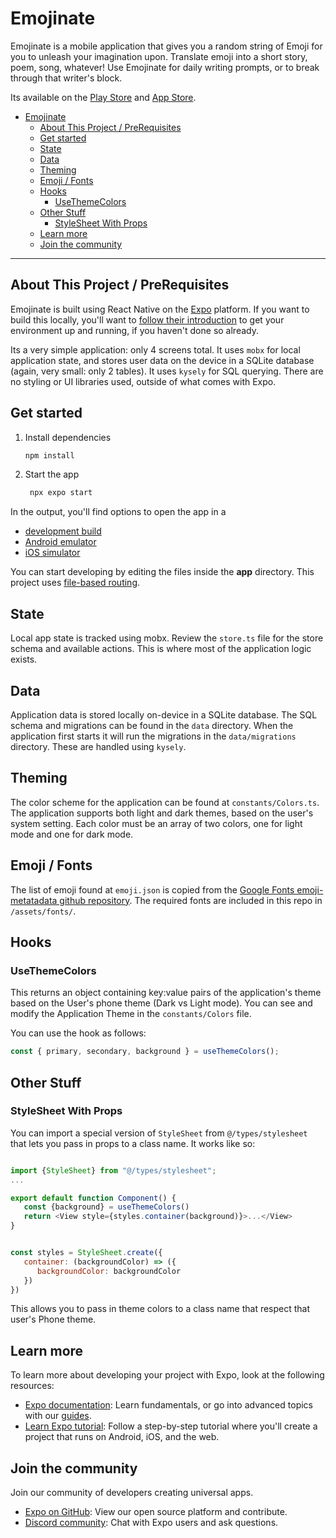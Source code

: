 # Emojinate

Emojinate is a mobile application that gives you a random string of Emoji for
you to unleash your imagination upon. Translate emoji into a short story, poem,
song, whatever! Use Emojinate for daily writing prompts, or to break through
that writer's block.

Its available on the [Play Store](https://play.google.com/store/apps/details?id=com.rawms.emojinate&hl=en_US) and [App Store](https://apps.apple.com/ph/app/emojinate/id6730111409?platform=iphone).

- [Emojinate](#emojinate)
  - [About This Project / PreRequisites](#about-this-project--prerequisites)
  - [Get started](#get-started)
  - [State](#state)
  - [Data](#data)
  - [Theming](#theming)
  - [Emoji / Fonts](#emoji--fonts)
  - [Hooks](#hooks)
    - [UseThemeColors](#usethemecolors)
  - [Other Stuff](#other-stuff)
    - [StyleSheet With Props](#stylesheet-with-props)
  - [Learn more](#learn-more)
  - [Join the community](#join-the-community)

---

## About This Project / PreRequisites

Emojinate is built using React Native on the [Expo](https://expo.dev/) platform.
If you want to build this locally, you'll want to [follow their
introduction](https://docs.expo.dev/get-started/introduction/) to get your
environment up and running, if you haven't done so already.

Its a very simple application: only 4 screens total. It uses `mobx` for local
application state, and stores user data on the device in a SQLite database
(again, very small: only 2 tables). It uses `kysely` for SQL querying. There are
no styling or UI libraries used, outside of what comes with Expo.

## Get started

1. Install dependencies

   ```bash
   npm install
   ```

2. Start the app

   ```bash
    npx expo start
   ```

In the output, you'll find options to open the app in a

- [development build](https://docs.expo.dev/develop/development-builds/introduction/)
- [Android emulator](https://docs.expo.dev/workflow/android-studio-emulator/)
- [iOS simulator](https://docs.expo.dev/workflow/ios-simulator/)

You can start developing by editing the files inside the **app** directory. This project uses [file-based routing](https://docs.expo.dev/router/introduction).

## State

Local app state is tracked using mobx. Review the `store.ts` file for the store
schema and available actions. This is where most of the application logic
exists.

## Data

Application data is stored locally on-device in a SQLite database. The SQL
schema and migrations can be found in the `data` directory. When the application
first starts it will run the migrations in the `data/migrations`
directory. These are handled using `kysely`.

## Theming

The color scheme for the application can be found at `constants/Colors.ts`. The
application supports both light and dark themes, based on the user's system
setting. Each color must be an array of two colors, one for light mode and one
for dark mode.

## Emoji / Fonts

The list of emoji found at `emoji.json` is copied from the [Google Fonts
emoji-metatadata github
repository](https://github.com/googlefonts/emoji-metadata). The required fonts
are included in this repo in `/assets/fonts/`.

## Hooks

### UseThemeColors

This returns an object containing key:value pairs of the application's theme
based on the User's phone theme (Dark vs Light mode). You can see and modify the
Application Theme in the `constants/Colors` file.

You can use the hook as follows:

```js
const { primary, secondary, background } = useThemeColors();
```

## Other Stuff

### StyleSheet With Props

You can import a special version of `StyleSheet` from `@/types/stylesheet` that
lets you pass in props to a class name. It works like so:

```js

import {StyleSheet} from "@/types/stylesheet";
...

export default function Component() {
   const {background} = useThemeColors()
   return <View style={styles.container(background)}>...</View>
}


const styles = StyleSheet.create({
   container: (backgroundColor) => ({
      backgroundColor: backgroundColor
   })
})

```

This allows you to pass in theme colors to a class name that respect that user's
Phone theme.

## Learn more

To learn more about developing your project with Expo, look at the following resources:

- [Expo documentation](https://docs.expo.dev/): Learn fundamentals, or go into advanced topics with our [guides](https://docs.expo.dev/guides).
- [Learn Expo tutorial](https://docs.expo.dev/tutorial/introduction/): Follow a step-by-step tutorial where you'll create a project that runs on Android, iOS, and the web.

## Join the community

Join our community of developers creating universal apps.

- [Expo on GitHub](https://github.com/expo/expo): View our open source platform and contribute.
- [Discord community](https://chat.expo.dev): Chat with Expo users and ask questions.
